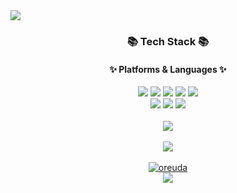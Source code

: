 <img src="https://capsule-render.vercel.app/api?type=waving&color=ffc8c8&height=200&section=header&text=SsonyGitHub&fontSize=90" />


<div align="center">
	<h3>📚 Tech Stack 📚</h3>
	<h4>✨ Platforms & Languages ✨</h4>
	<img src="https://img.shields.io/badge/Java-007396?style=flat&logo=Conda-Forge&amp;logoColor=white" />	
	<img src="https://img.shields.io/badge/javascript-F7DF1E?style=flat&logo=javascript&logoColor=white" />
	<img src="https://img.shields.io/badge/jquery-0769AD?style=flat&logo=jquery&logoColor=white" />
	<img src="https://img.shields.io/badge/HTML5-E34F26?style=flat&logo=HTML5&logoColor=white" />
	<img src="https://img.shields.io/badge/CSS3-1572B6?style=flat&logo=CSS3&logoColor=white" />
	<br>
	<img src="https://img.shields.io/badge/oracle-F80000?style=flat&logo=oracle&logoColor=white" />
	<img src="https://img.shields.io/badge/spring-6DB33F?style=flat&logo=spring&logoColor=white"/>
 	<img src="https://img.shields.io/badge/bootstrap-7952B3?style=flat&logo=bootstrap&logoColor=white"/>
	<br><br>
	<img src="https://github-readme-stats.vercel.app/api/top-langs/?username=chaedaseon&layout=compact"><br><br>
	<img src="https://github-readme-stats.vercel.app/api?username=chaedaseon&show_icons=true"><br><br>
	<div key="6" style = "display: flex;  align-items: center; flex-direction: column;  justify-content: center;" align = "center";>
	    	<a href = "https://oreuda.kr/">
	      		<img src=https://oreuda.kr/api/v1/plant/card?nickname=chaedaseon alt="oreuda"/>
	    	</a>
  	</div>
	<img src="/chaedaseon/chaedaseon/raw/main/profile-3d-contrib/profile-season-animate.svg" alt="" style="max-width: 100%;">
 	<div align=center>
		<a href="https://hits.seeyoufarm.com"><img src="https://hits.seeyoufarm.com/api/count/incr/badge.svg?url=https%3A%2F%2Fgithub.com%2Fchaedaseon%2Fhit-counter&count_bg=%2379C83D&title_bg=%23555555&icon=&icon_color=%23E7E7E7&title=hits&edge_flat=false"/></a>
	</div>
</div>


